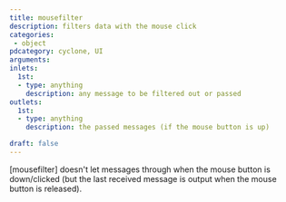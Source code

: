 ```yaml
---
title: mousefilter
description: filters data with the mouse click
categories:
 - object
pdcategory: cyclone, UI
arguments:
inlets:
  1st:
  - type: anything
    description: any message to be filtered out or passed
outlets:
  1st:
  - type: anything
    description: the passed messages (if the mouse button is up)

draft: false
---
```


[mousefilter] doesn't let messages through when the mouse button is down/clicked (but the last received message is output when the mouse button is released).

